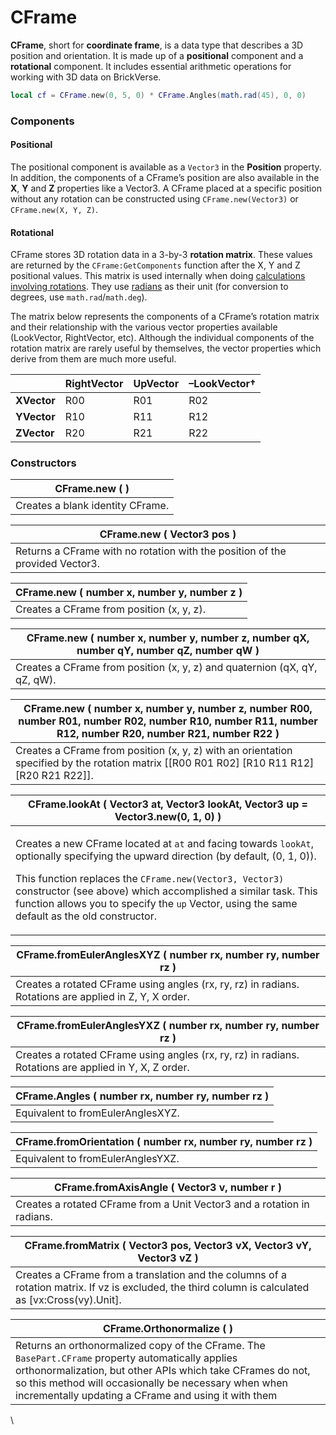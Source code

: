 # CFrame

**CFrame**, short for **coordinate frame**, is a data type that describes a 3D position and orientation. It is made up of a **positional** component and a **rotational** component. It includes essential arithmetic operations for working with 3D data on BrickVerse.

```lua
local cf = CFrame.new(0, 5, 0) * CFrame.Angles(math.rad(45), 0, 0)
```

### Components <a href="#components" id="components"></a>

#### Positional <a href="#positional" id="positional"></a>

The positional component is available as a `Vector3` in the **Position** property. In addition, the components of a CFrame’s position are also available in the **X**, **Y** and **Z** properties like a Vector3. A CFrame placed at a specific position without any rotation can be constructed using `CFrame.new(Vector3)` or `CFrame.new(X, Y, Z)`.

#### Rotational <a href="#rotational" id="rotational"></a>

CFrame stores 3D rotation data in a 3-by-3 **rotation matrix**. These values are returned by the `CFrame:GetComponents` function after the X, Y and Z positional values. This matrix is used internally when doing [calculations involving rotations](https://en.wikipedia.org/wiki/Rotation\_matrix#Basic\_rotations). They use [radians](https://en.wikipedia.org/wiki/Radian) as their unit (for conversion to degrees, use `math.rad`/`math.deg`).

The matrix below represents the components of a CFrame’s rotation matrix and their relationship with the various vector properties available (LookVector, RightVector, etc). Although the individual components of the rotation matrix are rarely useful by themselves, the vector properties which derive from them are much more useful.



|             | **RightVector** | **UpVector** | **–LookVector†** |
| ----------- | --------------- | ------------ | ---------------- |
| **XVector** | R00             | R01          | R02              |
| **YVector** | R10             | R11          | R12              |
| **ZVector** | R20             | R21          | R22              |

### Constructors <a href="#constructors" id="constructors"></a>

| **CFrame.new** ( )               |
| -------------------------------- |
| Creates a blank identity CFrame. |

| **CFrame.new** ( Vector3 pos )                                               |
| ---------------------------------------------------------------------------- |
| Returns a CFrame with no rotation with the position of the provided Vector3. |

| **CFrame.new** ( number x, number y, number z ) |
| ----------------------------------------------- |
| Creates a CFrame from position (x, y, z).       |

| **CFrame.new** ( number x, number y, number z, number qX, number qY, number qZ, number qW ) |
| ------------------------------------------------------------------------------------------- |
| Creates a CFrame from position (x, y, z) and quaternion (qX, qY, qZ, qW).                   |

| **CFrame.new** ( number x, number y, number z, number R00, number R01, number R02, number R10, number R11, number R12, number R20, number R21, number R22 ) |
| ----------------------------------------------------------------------------------------------------------------------------------------------------------- |
| Creates a CFrame from position (x, y, z) with an orientation specified by the rotation matrix \[\[R00 R01 R02] \[R10 R11 R12] \[R20 R21 R22]].              |

| **CFrame.lookAt** ( Vector3 at, Vector3 lookAt, Vector3 up = Vector3.new(0, 1, 0) )                                                                                                                                                                                                                                                                                                                                     |
| ----------------------------------------------------------------------------------------------------------------------------------------------------------------------------------------------------------------------------------------------------------------------------------------------------------------------------------------------------------------------------------------------------------------------- |
| <p>Creates a new CFrame located at <code>at</code> and facing towards <code>lookAt</code>, optionally specifying the upward direction (by default, (0, 1, 0)).</p><p>This function replaces the <code>CFrame.new(Vector3, Vector3)</code> constructor (see above) which accomplished a similar task. This function allows you to specify the <code>up</code> Vector, using the same default as the old constructor.</p> |

| **CFrame.fromEulerAnglesXYZ** ( number rx, number ry, number rz )                                      |
| ------------------------------------------------------------------------------------------------------ |
| Creates a rotated CFrame using angles (rx, ry, rz) in radians. Rotations are applied in Z, Y, X order. |

| **CFrame.fromEulerAnglesYXZ** ( number rx, number ry, number rz )                                      |
| ------------------------------------------------------------------------------------------------------ |
| Creates a rotated CFrame using angles (rx, ry, rz) in radians. Rotations are applied in Y, X, Z order. |

| **CFrame.Angles** ( number rx, number ry, number rz ) |
| ----------------------------------------------------- |
| Equivalent to fromEulerAnglesXYZ.                     |

| **CFrame.fromOrientation** ( number rx, number ry, number rz ) |
| -------------------------------------------------------------- |
| Equivalent to fromEulerAnglesYXZ.                              |

| **CFrame.fromAxisAngle** ( Vector3 v, number r )                        |
| ----------------------------------------------------------------------- |
| Creates a rotated CFrame from a Unit Vector3 and a rotation in radians. |

| **CFrame.fromMatrix** ( Vector3 pos, Vector3 vX, Vector3 vY, Vector3 vZ )                                                                            |
| ---------------------------------------------------------------------------------------------------------------------------------------------------- |
| Creates a CFrame from a translation and the columns of a rotation matrix. If vz is excluded, the third column is calculated as \[vx:Cross(vy).Unit]. |

| **CFrame.Orthonormalize** ( )                                                                                                                                                                                                                                                    |
| -------------------------------------------------------------------------------------------------------------------------------------------------------------------------------------------------------------------------------------------------------------------------------- |
| Returns an orthonormalized copy of the CFrame. The `BasePart.CFrame` property automatically applies orthonormalization, but other APIs which take CFrames do not, so this method will occasionally be necessary when when incrementally updating a CFrame and using it with them |

\
